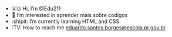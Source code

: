 - :angola: Hi, I’m @Edu211
- :hear_no_evil: I’m interested in aprender mais sobre codigos 
- :shipit: I’m currently learning HTML and CSS
- :TV: How to reach me eduardo.santos.borges@escola.pr.gov.br

<!---
Edu211/Edu211 is a ✨ special ✨ repository because its `README.md` (this file) appears on your GitHub profile.
You can click the Preview link to take a look at your changes.
--->
